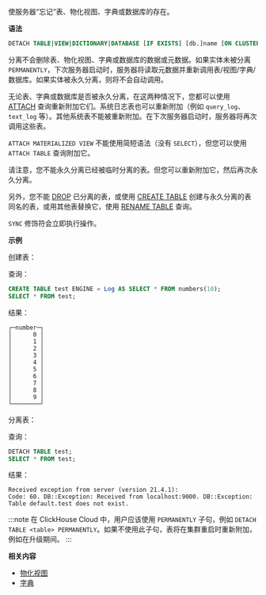 使服务器“忘记”表、物化视图、字典或数据库的存在。

**语法**

```sql
DETACH TABLE|VIEW|DICTIONARY|DATABASE [IF EXISTS] [db.]name [ON CLUSTER cluster] [PERMANENTLY] [SYNC]
```

分离不会删除表、物化视图、字典或数据库的数据或元数据。如果实体未被分离 `PERMANENTLY`，下次服务器启动时，服务器将读取元数据并重新调用表/视图/字典/数据库。如果实体被永久分离，则将不会自动调用。

无论表、字典或数据库是否被永久分离，在这两种情况下，您都可以使用 [ATTACH](../../sql-reference/statements/attach.md) 查询重新附加它们。系统日志表也可以重新附加（例如 `query_log`、`text_log` 等）。其他系统表不能被重新附加。在下次服务器启动时，服务器将再次调用这些表。

`ATTACH MATERIALIZED VIEW` 不能使用简短语法（没有 `SELECT`），但您可以使用 `ATTACH TABLE` 查询附加它。

请注意，您不能永久分离已经被临时分离的表。但您可以重新附加它，然后再次永久分离。

另外，您不能 [DROP](../../sql-reference/statements/drop.md#drop-table) 已分离的表，或使用 [CREATE TABLE](../../sql-reference/statements/create/table.md) 创建与永久分离的表同名的表，或用其他表替换它，使用 [RENAME TABLE](../../sql-reference/statements/rename.md) 查询。

`SYNC` 修饰符会立即执行操作。

**示例**

创建表：

查询：

```sql
CREATE TABLE test ENGINE = Log AS SELECT * FROM numbers(10);
SELECT * FROM test;
```

结果：

```text
┌─number─┐
│      0 │
│      1 │
│      2 │
│      3 │
│      4 │
│      5 │
│      6 │
│      7 │
│      8 │
│      9 │
└────────┘
```

分离表：

查询：

```sql
DETACH TABLE test;
SELECT * FROM test;
```

结果：

```text
Received exception from server (version 21.4.1):
Code: 60. DB::Exception: Received from localhost:9000. DB::Exception: Table default.test does not exist.
```

:::note
在 ClickHouse Cloud 中，用户应该使用 `PERMANENTLY` 子句，例如 `DETACH TABLE <table> PERMANENTLY`。如果不使用此子句，表将在集群重启时重新附加，例如在升级期间。
:::

**相关内容**

- [物化视图](/sql-reference/statements/create/view#materialized-view)
- [字典](../../sql-reference/dictionaries/index.md)

